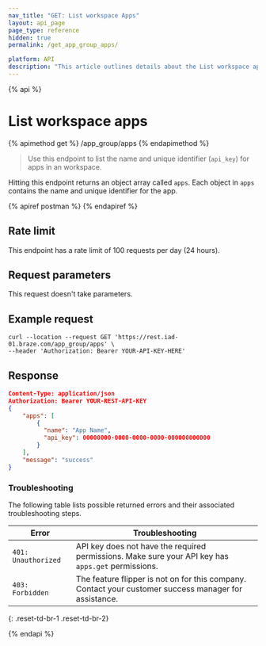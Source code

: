 ```yaml
---
nav_title: "GET: List workspace Apps"
layout: api_page
page_type: reference
hidden: true
permalink: /get_app_group_apps/

platform: API
description: "This article outlines details about the List workspace apps Braze endpoint."
---
```

{% api %}
# List workspace apps
{% apimethod get %}
/app_group/apps
{% endapimethod %}

> Use this endpoint to list the name and unique identifier (`api_key`) for apps in an workspace. 

Hitting this endpoint returns an object array called `apps`. Each object in `apps` contains the name and unique identifier for the app. 

{% apiref postman %}  {% endapiref %}

## Rate limit

This endpoint has a rate limit of 100 requests per day (24 hours).

## Request parameters

This request doesn't take parameters.

## Example request

```
curl --location --request GET 'https://rest.iad-01.braze.com/app_group/apps' \
--header 'Authorization: Bearer YOUR-API-KEY-HERE'
```

## Response

```json
Content-Type: application/json
Authorization: Bearer YOUR-REST-API-KEY
{
    "apps": [
        {
          "name": "App Name",
          "api_key": 00000000-0000-0000-0000-000000000000
        }
    ],
    "message": "success"
}
```

### Troubleshooting

The following table lists possible returned errors and their associated troubleshooting steps.

| Error | Troubleshooting |
| --- | --- |
| `401: Unauthorized` | API key does not have the required permissions. Make sure your API key has `apps.get` permissions. |
| `403: Forbidden` | The feature flipper is not on for this company. Contact your customer success manager for assistance. |
{: .reset-td-br-1 .reset-td-br-2}

{% endapi %}
